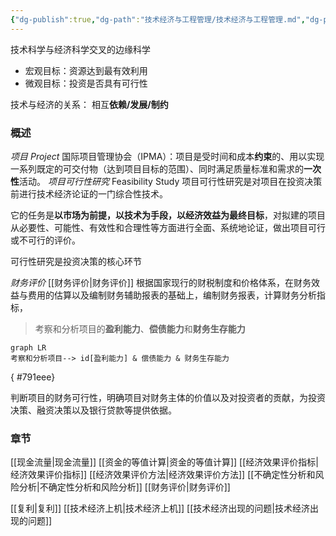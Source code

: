 ```yaml
---
{"dg-publish":true,"dg-path":"技术经济与工程管理/技术经济与工程管理.md","dg-pinned":true,"permalink":"/技术经济与工程管理/技术经济与工程管理/","pinned":true,"dgPassFrontmatter":true,"noteIcon":"","created":"2024-04-16T13:01:27.387+08:00","updated":"2024-04-26T20:52:00.347+08:00"}
---
```


技术科学与经济科学交叉的边缘科学
- 宏观目标：资源达到最有效利用
- 微观目标：投资是否具有可行性

技术与经济的关系：
相互**依赖/发展/制约**
### 概述
*项目 Project*
国际项目管理协会（IPMA）：项目是受时间和成本**约束**的、用以实现一系列既定的可交付物（达到项目目标的范围）、同时满足质量标准和需求的**一次性**活动。
*项目可行性研究*
Feasibility Study
项目可行性研究是对项目在投资决策前进行技术经济论证的一门综合性技术。

它的任务是**以市场为前提，以技术为手段，以经济效益为最终目标**，对拟建的项目从必要性、可能性、有效性和合理性等方面进行全面、系统地论证，做出项目可行或不可行的评价。

可行性研究是投资决策的核心环节

*财务评价*
[[财务评价\|财务评价]]
根据国家现行的财税制度和价格体系，在财务效益与费用的估算以及编制财务辅助报表的基础上，编制财务报表，计算财务分析指标，

>考察和分析项目的**盈利能力**、**偿债能力**和**财务生存能力**


```mermaid  
graph LR
考察和分析项目--> id[盈利能力] & 偿债能力 & 财务生存能力
```
{ #791eee}




判断项目的财务可行性，明确项目对财务主体的价值以及对投资者的贡献，为投资决策、融资决策以及银行贷款等提供依据。


### 章节
[[现金流量\|现金流量]]
[[资金的等值计算\|资金的等值计算]]
[[经济效果评价指标\|经济效果评价指标]]
[[经济效果评价方法\|经济效果评价方法]]
[[不确定性分析和风险分析\|不确定性分析和风险分析]]
[[财务评价\|财务评价]] 


[[复利\|复利]]
[[技术经济上机\|技术经济上机]]
[[技术经济出现的问题\|技术经济出现的问题]]
